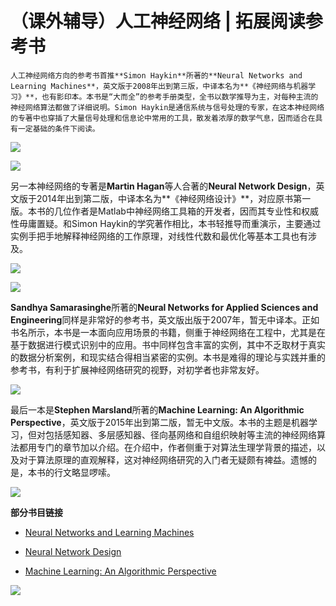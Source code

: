 # （课外辅导）人工神经网络 | 拓展阅读参考书

    人工神经网络方向的参考书首推**Simon Haykin**所著的**Neural Networks and Learning Machines**，英文版于2008年出到第三版，中译本名为**《神经网络与机器学习》**，也有影印本。本书是“大而全”的参考手册类型，全书以数学推导为主，对每种主流的神经网络算法都做了详细说明。Simon Haykin是通信系统与信号处理的专家，在这本神经网络的专著中也穿插了大量信号处理和信息论中常用的工具，散发着浓厚的数学气息，因而适合在具有一定基础的条件下阅读。

![](https://static001.geekbang.org/resource/image/8e/8a/8e0cf48760b8944395babcd09cdc4c8a.jpg)

![](https://static001.geekbang.org/resource/image/46/15/46b787c830381c687d1f2a45149a5615.jpg)

另一本神经网络的专著是**Martin Hagan**等人合著的**Neural Network Design**，英文版于2014年出到第二版，中译本名为**《神经网络设计》**，对应原书第一版。本书的几位作者是Matlab中神经网络工具箱的开发者，因而其专业性和权威性毋庸置疑。和Simon Haykin的学究著作相比，本书轻推导而重演示，主要通过实例手把手地解释神经网络的工作原理，对线性代数和最优化等基本工具也有涉及。

![](https://static001.geekbang.org/resource/image/6f/f6/6f17d24d62dcb25f0f95df10f3166bf6.jpg)

![](https://static001.geekbang.org/resource/image/3f/28/3f5680bdfe7050e45ac28c645a6c2b28.jpg)

**Sandhya Samarasinghe**所著的**Neural Networks for Applied Sciences and Engineering**同样是非常好的参考书，英文版出版于2007年，暂无中译本。正如书名所示，本书是一本面向应用场景的书籍，侧重于神经网络在工程中，尤其是在基于数据进行模式识别中的应用。书中同样包含丰富的实例，其中不乏取材于真实的数据分析案例，和现实结合得相当紧密的实例。本书是难得的理论与实践并重的参考书，有利于扩展神经网络研究的视野，对初学者也非常友好。

![](https://static001.geekbang.org/resource/image/23/80/2350dda254d12072413381b7173f5580.jpg)

最后一本是**Stephen Marsland**所著的**Machine Learning: An Algorithmic Perspective**，英文版于2015年出到第二版，暂无中文版。本书的主题是机器学习，但对包括感知器、多层感知器、径向基网络和自组织映射等主流的神经网络算法都用专门的章节加以介绍。在介绍中，作者侧重于对算法生理学背景的描述，以及对于算法原理的直观解释，这对神经网络研究的入门者无疑颇有裨益。遗憾的是，本书的行文略显啰嗦。

![](https://static001.geekbang.org/resource/image/80/15/8054e4a9b17436f796e68f06c66e6715.jpg)

**部分书目链接**

*   [Neural Networks and Learning Machines](https://cours.etsmtl.ca/sys843/REFS/Books/ebook_Haykin09.pdf)
    
*   [Neural Network Design](http://hagan.okstate.edu/NNDesign.pdf)
    
*   [Machine Learning: An Algorithmic Perspective](https://doc.lagout.org/science/Artificial%20Intelligence/Machine%20learning/Machine%20Learning_%20An%20Algorithmic%20Perspective%20%282nd%20ed.%29%20%5BMarsland%202014-10-08%5D.pdf)
    

![](https://static001.geekbang.org/resource/image/ac/1a/ac486b5ea731cdb8be87823e15c5931a.jpg)
    